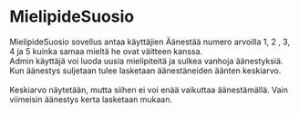 # MielipideSuosio	
MielipideSuosio sovellus antaa käyttäjien Äänestää numero arvoilla 1, 2 , 3, 4 ja 5 kuinka samaa mieltä he ovat väitteen kanssa. <br />
Admin käyttäjä voi luoda uusia mielipiteitä ja sulkea vanhoja äänestyksiä. Kun äänestys suljetaan tulee lasketaan äänestäneiden äänten keskiarvo. <br />	
Keskiarvo näytetään, mutta siihen ei voi enää vaikuttaa äänestämällä. Vain viimeisin äänestys kerta lasketaan mukaan.